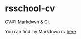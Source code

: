 # rsschool-cv

CV#1. Markdown &amp; Git

You can find my Markdown cv [here](https://lesiaukr.github.io/rsschool-cv/cv)
